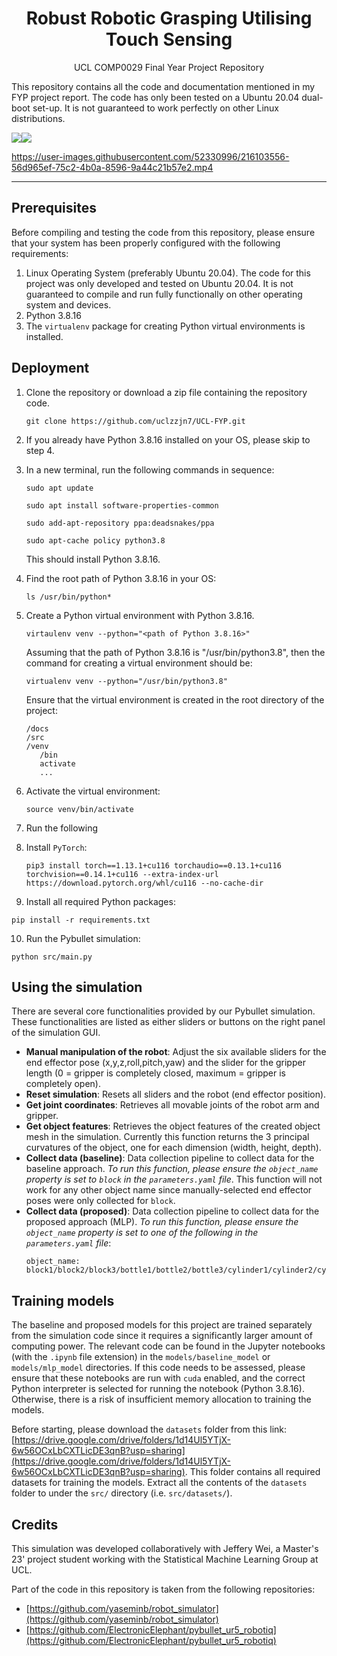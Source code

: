 <h1 align="center">Robust Robotic Grasping Utilising Touch Sensing</h1>
<p align="center">UCL COMP0029 Final Year Project Repository</p>

<p>This repository contains all the code and documentation mentioned in my FYP project report. The code has only been tested on a Ubuntu 20.04 dual-boot set-up. It is not guaranteed to work perfectly on other Linux distributions.</p>

<img src="https://img.shields.io/badge/Linux-FCC624?style=for-the-badge&logo=linux&logoColor=black"/><img src="https://img.shields.io/badge/Python-14354C?style=for-the-badge&logo=python&logoColor=white"/>

https://user-images.githubusercontent.com/52330996/216103556-56d965ef-75c2-4b0a-8596-9a44c21b57e2.mp4

<hr>

## Prerequisites
Before compiling and testing the code from this repository, please ensure that your system has been properly configured with the following requirements:
1. Linux Operating System (preferably Ubuntu 20.04). The code for this project was only developed and tested on Ubuntu 20.04. It is not guaranteed to compile and run fully functionally on other operating system and devices.
2. Python 3.8.16
3. The `virtualenv` package for creating Python virtual environments is installed.

## Deployment
1. Clone the repository or download a zip file containing the repository code.
   ```
   git clone https://github.com/uclzzjn7/UCL-FYP.git
   ```
2. If you already have Python 3.8.16 installed on your OS, please skip to step 4.
3. In a new terminal, run the following commands in sequence:
   ```
   sudo apt update
   ```
   ```
   sudo apt install software-properties-common
   ```
   ```
   sudo add-apt-repository ppa:deadsnakes/ppa
   ```
   ```
   sudo apt-cache policy python3.8
   ```
   This should install Python 3.8.16.
4. Find the root path of Python 3.8.16 in your OS:
   ```
   ls /usr/bin/python*
   ```

5. Create a Python virtual environment with Python 3.8.16.
   ```
   virtaulenv venv --python="<path of Python 3.8.16>"
   ```
   Assuming that the path of Python 3.8.16 is "/usr/bin/python3.8", then the command for creating a virtual environment should be:
   ```
   virtualenv venv --python="/usr/bin/python3.8"
   ```
   Ensure that the virtual environment is created in the root directory of the project:
   ```
   /docs
   /src
   /venv
      /bin
      activate
      ...
   ```
6. Activate the virtual environment:
   ```
   source venv/bin/activate
   ```
7. Run the following
8. Install `PyTorch`:
   ```
   pip3 install torch==1.13.1+cu116 torchaudio==0.13.1+cu116 torchvision==0.14.1+cu116 --extra-index-url https://download.pytorch.org/whl/cu116 --no-cache-dir
   ```
9.  Install all required Python packages:
   ```
   pip install -r requirements.txt
   ```
10. Run the Pybullet simulation:
   ```
   python src/main.py
   ```

## Using the simulation
There are several core functionalities provided by our Pybullet simulation. These functionalities are listed as either sliders or buttons on the right panel of the simulation GUI.

- **Manual manipulation of the robot**: Adjust the six available sliders for the end effector pose (x,y,z,roll,pitch,yaw) and the slider for the gripper length (0 = gripper is completely closed, maximum = gripper is completely open).
- **Reset simulation**: Resets all sliders and the robot (end effector position).
- **Get joint coordinates**: Retrieves all movable joints of the robot arm and gripper.
- **Get object features**: Retrieves the object features of the created object mesh in the simulation. Currently this function returns the 3 principal curvatures of the object, one for each dimension (width, height, depth).
- **Collect data (baseline)**: Data collection pipeline to collect data for the baseline approach. *To run this function, please ensure the `object_name` property is set to `block` in the `parameters.yaml` file*. This function will not work for any other object name since manually-selected end effector poses were only collected for `block`.
- **Collect data (proposed)**: Data collection pipeline to collect data for the proposed approach (MLP). *To run this function, please ensure the `object_name` property is set to one of the following in the `parameters.yaml` file*:
  ```
  object_name: block1/block2/block3/bottle1/bottle2/bottle3/cylinder1/cylinder2/cylinder3
  ```

## Training models
The baseline and proposed models for this project are trained separately from the simulation code since it requires a significantly larger amount of computing power. The relevant code can be found in the Jupyter notebooks (with the `.ipynb` file extension) in the `models/baseline_model` or `models/mlp_model` directories. If this code needs to be assessed, please ensure that these notebooks are run with `cuda` enabled, and the correct Python interpreter is selected for running the notebook (Python 3.8.16). Otherwise, there is a risk of insufficient memory allocation to training the models.

Before starting, please download the `datasets` folder from this link: [https://drive.google.com/drive/folders/1d14Ul5YTjX-6w56OCxLbCXTLicDE3qnB?usp=sharing](https://drive.google.com/drive/folders/1d14Ul5YTjX-6w56OCxLbCXTLicDE3qnB?usp=sharing). This folder contains all required datasets for training the models. Extract all the contents of the `datasets` folder to under the `src/` directory (i.e. `src/datasets/`).

## Credits
This simulation was developed collaboratively with Jeffery Wei, a Master's 23' project student working with the Statistical Machine Learning Group at UCL.

Part of the code in this repository is taken from the following repositories:
- [https://github.com/yaseminb/robot_simulator](https://github.com/yaseminb/robot_simulator)
- [https://github.com/ElectronicElephant/pybullet_ur5_robotiq](https://github.com/ElectronicElephant/pybullet_ur5_robotiq)